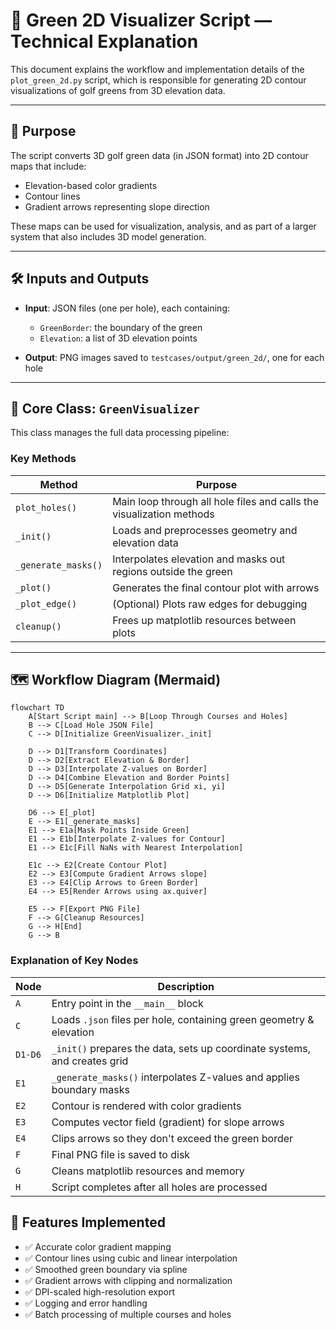 # 📘 Green 2D Visualizer Script — Technical Explanation

This document explains the workflow and implementation details of the `plot_green_2d.py` script, which is responsible for generating 2D contour visualizations of golf greens from 3D elevation data.

---

## 🧭 Purpose

The script converts 3D golf green data (in JSON format) into 2D contour maps that include:

- Elevation-based color gradients
- Contour lines
- Gradient arrows representing slope direction

These maps can be used for visualization, analysis, and as part of a larger system that also includes 3D model generation.

---

## 🛠 Inputs and Outputs

- **Input**: JSON files (one per hole), each containing:
  - `GreenBorder`: the boundary of the green
  - `Elevation`: a list of 3D elevation points

- **Output**: PNG images saved to `testcases/output/green_2d/`, one for each hole

---

## 🧩 Core Class: `GreenVisualizer`

This class manages the full data processing pipeline:

### Key Methods

| Method | Purpose |
|--------|---------|
| `plot_holes()` | Main loop through all hole files and calls the visualization methods |
| `_init()` | Loads and preprocesses geometry and elevation data |
| `_generate_masks()` | Interpolates elevation and masks out regions outside the green |
| `_plot()` | Generates the final contour plot with arrows |
| `_plot_edge()` | (Optional) Plots raw edges for debugging |
| `cleanup()` | Frees up matplotlib resources between plots |

---

## 🗺️ Workflow Diagram (Mermaid)

```mermaid
flowchart TD
    A[Start Script main] --> B[Loop Through Courses and Holes]
    B --> C[Load Hole JSON File]
    C --> D[Initialize GreenVisualizer._init]
    
    D --> D1[Transform Coordinates]
    D --> D2[Extract Elevation & Border]
    D --> D3[Interpolate Z-values on Border]
    D --> D4[Combine Elevation and Border Points]
    D --> D5[Generate Interpolation Grid xi, yi]
    D --> D6[Initialize Matplotlib Plot]

    D6 --> E[_plot]
    E --> E1[_generate_masks]
    E1 --> E1a[Mask Points Inside Green]
    E1 --> E1b[Interpolate Z-values for Contour]
    E1 --> E1c[Fill NaNs with Nearest Interpolation]

    E1c --> E2[Create Contour Plot]
    E2 --> E3[Compute Gradient Arrows slope]
    E3 --> E4[Clip Arrows to Green Border]
    E4 --> E5[Render Arrows using ax.quiver]

    E5 --> F[Export PNG File]
    F --> G[Cleanup Resources]
    G --> H[End]
    G --> B
```

### Explanation of Key Nodes

| Node    | Description                                                               |
|---------| ------------------------------------------------------------------------- |
| `A`     | Entry point in the `__main__` block                                       |
| `C`     | Loads `.json` files per hole, containing green geometry & elevation       |
| `D1-D6` | `_init()` prepares the data, sets up coordinate systems, and creates grid |
| `E1`    | `_generate_masks()` interpolates Z-values and applies boundary masks      |
| `E2`    | Contour is rendered with color gradients                                  |
| `E3`    | Computes vector field (gradient) for slope arrows                         |
| `E4`    | Clips arrows so they don't exceed the green border                        |
| `F`     | Final PNG file is saved to disk                                           |
| `G`     | Cleans matplotlib resources and memory                                    |
| `H`     | Script completes after all holes are processed                            |

## 📌 Features Implemented
- ✅ Accurate color gradient mapping
- ✅ Contour lines using cubic and linear interpolation
- ✅ Smoothed green boundary via spline
- ✅ Gradient arrows with clipping and normalization
- ✅ DPI-scaled high-resolution export
- ✅ Logging and error handling
- ✅ Batch processing of multiple courses and holes